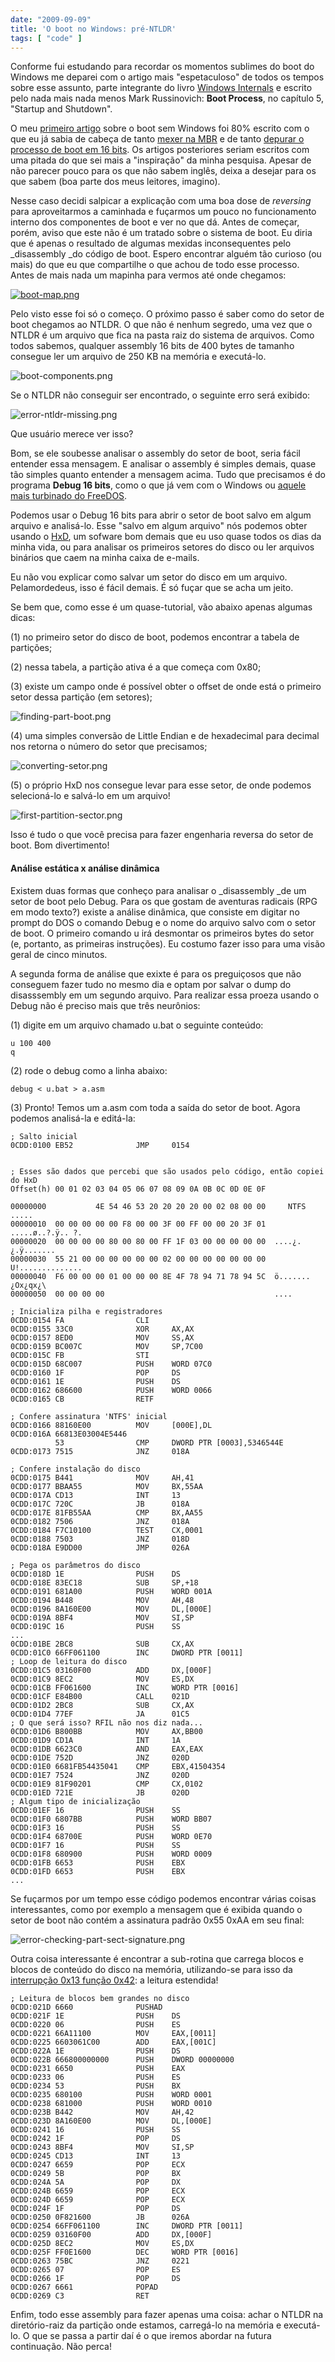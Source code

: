 ```yaml
---
date: "2009-09-09"
title: 'O boot no Windows: pré-NTLDR'
tags: [ "code" ]
---
```

Conforme fui estudando para recordar os momentos sublimes do boot do Windows me deparei com o artigo mais "espetaculoso" de todos os tempos sobre esse assunto, parte integrante do livro [Windows Internals](http://compare.buscape.com.br/categoria?id=3482&lkout=1&kw=Windows+Internals&site_origem=1293522) e escrito pelo nada mais nada menos Mark Russinovich: **Boot Process**, no capítulo 5, "Startup and Shutdown".

O meu [primeiro artigo](http://www.caloni.com.br/o-boot-no-windows-sem-windows) sobre o boot sem Windows foi 80% escrito com o que eu já sabia de cabeça de tanto [mexer na MBR](http://www.caloni.com.br/depuracao-da-mbr)  e de tanto [depurar o processo de boot em 16 bits](http://www.caloni.com.br/debug-da-bios-com-o-softice-16-bits). Os artigos posteriores seriam escritos com uma pitada do que sei mais a "inspiração" da minha pesquisa. Apesar de não parecer pouco para os que não sabem inglês, deixa a desejar para os que sabem (boa parte dos meus leitores, imagino).

Nesse caso decidi salpicar a explicação com uma boa dose de _reversing_ para aproveitarmos a caminhada e fuçarmos um pouco no funcionamento interno dos componentes de boot e ver no que dá. Antes de começar, porém, aviso que este não é um tratado sobre o sistema de boot. Eu diria que é apenas o resultado de algumas mexidas inconsequentes pelo _disassembly _do código de boot. Espero encontrar alguém tão curioso (ou mais) do que eu que compartilhe o que achou de todo esse processo. Antes de mais nada um mapinha para vermos até onde chegamos:

[](/images/MfxtBx5.png)

[![boot-map.png](/images/MfxtBx5.png)](/images/boot-map.png)

Pelo visto esse foi só o começo. O próximo passo é saber como do setor de boot chegamos ao NTLDR. O que não é nenhum segredo, uma vez que o NTLDR é um arquivo que fica na pasta raiz do sistema de arquivos. Como todos sabemos, qualquer assembly 16 bits de 400 bytes de tamanho consegue ler um arquivo de 250 KB na memória e executá-lo.

![boot-components.png](/images/YSNdf8w.png)

Se o NTLDR não conseguir ser encontrado, o seguinte erro será exibido:

![error-ntldr-missing.png](/images/JNekHia.png)

Que usuário merece ver isso?

Bom, se ele soubesse analisar o assembly do setor de boot, seria fácil entender essa mensagem. E analisar o assembly é simples demais, quase tão simples quanto entender a mensagem acima. Tudo que precisamos é do programa **Debug 16 bits**, como o que já vem com o Windows ou [aquele mais turbinado d](http://www.freedos.org/cgi-bin/lsm.cgi?mode=lsm&lsm=base/debug.lsm)[o FreeDOS](http://www.freedos.org/cgi-bin/lsm.cgi?mode=lsm&lsm=base/debug.lsm).

Podemos usar o Debug 16 bits para abrir o setor de boot salvo em algum arquivo e analisá-lo. Esse "salvo em algum arquivo" nós podemos obter usando o [HxD](http://mh-nexus.de/en/hxd/), um sofware bom demais que eu uso quase todos os dias da minha vida, ou para analisar os primeiros setores do disco ou ler arquivos binários que caem na minha caixa de e-mails.

Eu não vou explicar como salvar um setor do disco em um arquivo. Pelamordedeus, isso é fácil demais. É só fuçar que se acha um jeito.

Se bem que, como esse é um quase-tutorial, vão abaixo apenas algumas dicas:

(1) no primeiro setor do disco de boot, podemos encontrar a tabela de partições;

(2) nessa tabela, a partição ativa é a que começa com 0x80;

(3) existe um campo onde é possível obter o offset de onde está o primeiro setor dessa partição (em setores);

![finding-part-boot.png](/images/EfbrmZd.png)

(4) uma simples conversão de Little Endian e de hexadecimal para decimal nos retorna o número do setor que precisamos;

![converting-setor.png](/images/qSx2aLD.png)

(5) o próprio HxD nos consegue levar para esse setor, de onde podemos selecioná-lo e salvá-lo em um arquivo!

![first-partition-sector.png](/images/mZoLCyZ.png)

Isso é tudo o que você precisa para fazer engenharia reversa do setor de boot. Bom divertimento!

#### Análise estática x análise dinâmica

Existem duas formas que conheço para analisar o _disassembly _de um setor de boot pelo Debug. Para os que gostam de aventuras radicais (RPG em modo texto?) existe a análise dinâmica, que consiste em digitar no prompt do DOS o comando Debug e o nome do arquivo salvo com o setor de boot. O primeiro comando u irá desmontar os primeiros bytes do setor (e, portanto, as primeiras instruções). Eu costumo fazer isso para uma visão geral de cinco minutos.

A segunda forma de análise que exixte é para os preguiçosos que não conseguem fazer tudo no mesmo dia e optam por salvar o dump do disasssembly em um segundo arquivo. Para realizar essa proeza usando o Debug não é preciso mais que três neurônios:

(1) digite em um arquivo chamado u.bat o seguinte conteúdo:

    
    u 100 400
    q

(2) rode o debug como a linha abaixo:

    
    debug < u.bat > a.asm

(3) Pronto! Temos um a.asm com toda a saída do setor de boot. Agora podemos analisá-la e editá-la:

    
    ; Salto inicial
    0CDD:0100 EB52              JMP     0154

    
    ; Esses são dados que percebi que são usados pelo código, então copiei do HxD
    Offset(h) 00 01 02 03 04 05 06 07 08 09 0A 0B 0C 0D 0E 0F
    
    00000000           4E 54 46 53 20 20 20 20 00 02 08 00 00     NTFS    .....
    00000010  00 00 00 00 00 F8 00 00 3F 00 FF 00 00 20 3F 01  .....ø..?.ÿ.. ?.
    00000020  00 00 00 00 80 00 80 00 FF 1F 03 00 00 00 00 00  ....¿.¿.ÿ.......
    00000030  55 21 00 00 00 00 00 00 02 00 00 00 00 00 00 00  U!..............
    00000040  F6 00 00 00 01 00 00 00 8E 4F 78 94 71 78 94 5C  ö.......¿Ox¿qx¿\
    00000050  00 00 00 00                                      ....
    
    ; Inicializa pilha e registradores
    0CDD:0154 FA                CLI
    0CDD:0155 33C0              XOR     AX,AX
    0CDD:0157 8ED0              MOV     SS,AX
    0CDD:0159 BC007C            MOV     SP,7C00
    0CDD:015C FB                STI
    0CDD:015D 68C007            PUSH    WORD 07C0
    0CDD:0160 1F                POP     DS
    0CDD:0161 1E                PUSH    DS
    0CDD:0162 686600            PUSH    WORD 0066
    0CDD:0165 CB                RETF
    
    ; Confere assinatura 'NTFS' inicial
    0CDD:0166 88160E00          MOV     [000E],DL
    0CDD:016A 66813E03004E5446
              53                CMP     DWORD PTR [0003],5346544E
    0CDD:0173 7515              JNZ     018A
    
    ; Confere instalação do disco
    0CDD:0175 B441              MOV     AH,41
    0CDD:0177 BBAA55            MOV     BX,55AA
    0CDD:017A CD13              INT     13
    0CDD:017C 720C              JB      018A
    0CDD:017E 81FB55AA          CMP     BX,AA55
    0CDD:0182 7506              JNZ     018A
    0CDD:0184 F7C10100          TEST    CX,0001
    0CDD:0188 7503              JNZ     018D
    0CDD:018A E9DD00            JMP     026A
    
    ; Pega os parâmetros do disco
    0CDD:018D 1E                PUSH    DS
    0CDD:018E 83EC18            SUB     SP,+18
    0CDD:0191 681A00            PUSH    WORD 001A
    0CDD:0194 B448              MOV     AH,48
    0CDD:0196 8A160E00          MOV     DL,[000E]
    0CDD:019A 8BF4              MOV     SI,SP
    0CDD:019C 16                PUSH    SS
    ...
    0CDD:01BE 2BC8              SUB     CX,AX
    0CDD:01C0 66FF061100        INC     DWORD PTR [0011]
    ; Loop de leitura do disco
    0CDD:01C5 03160F00          ADD     DX,[000F]
    0CDD:01C9 8EC2              MOV     ES,DX
    0CDD:01CB FF061600          INC     WORD PTR [0016]
    0CDD:01CF E84B00            CALL    021D
    0CDD:01D2 2BC8              SUB     CX,AX
    0CDD:01D4 77EF              JA      01C5
    ; O que será isso? RFIL não nos diz nada...
    0CDD:01D6 B800BB            MOV     AX,BB00
    0CDD:01D9 CD1A              INT     1A
    0CDD:01DB 6623C0            AND     EAX,EAX
    0CDD:01DE 752D              JNZ     020D
    0CDD:01E0 6681FB54435041    CMP     EBX,41504354
    0CDD:01E7 7524              JNZ     020D
    0CDD:01E9 81F90201          CMP     CX,0102
    0CDD:01ED 721E              JB      020D
    ; Algum tipo de inicialização
    0CDD:01EF 16                PUSH    SS
    0CDD:01F0 6807BB            PUSH    WORD BB07
    0CDD:01F3 16                PUSH    SS
    0CDD:01F4 68700E            PUSH    WORD 0E70
    0CDD:01F7 16                PUSH    SS
    0CDD:01F8 680900            PUSH    WORD 0009
    0CDD:01FB 6653              PUSH    EBX
    0CDD:01FD 6653              PUSH    EBX
    ...

Se fuçarmos por um tempo esse código podemos encontrar várias coisas interessantes, como por exemplo a mensagem que é exibida quando o setor de boot não contém a assinatura padrão 0x55 0xAA em seu final:

![error-checking-part-sect-signature.png](/images/7dZZZag.png)

 Outra coisa interessante é encontrar a sub-rotina que carrega blocos e blocos de conteúdo do disco na memória, utilizando-se para isso da [interrupção 0x13 função 0x42](http://www.ctyme.com/intr/rb-0708.htm): a leitura estendida!

    
    ; Leitura de blocos bem grandes no disco
    0CDD:021D 6660              PUSHAD
    0CDD:021F 1E                PUSH    DS
    0CDD:0220 06                PUSH    ES
    0CDD:0221 66A11100          MOV     EAX,[0011]
    0CDD:0225 6603061C00        ADD     EAX,[001C]
    0CDD:022A 1E                PUSH    DS
    0CDD:022B 666800000000      PUSH    DWORD 00000000
    0CDD:0231 6650              PUSH    EAX
    0CDD:0233 06                PUSH    ES
    0CDD:0234 53                PUSH    BX
    0CDD:0235 680100            PUSH    WORD 0001
    0CDD:0238 681000            PUSH    WORD 0010
    0CDD:023B B442              MOV     AH,42
    0CDD:023D 8A160E00          MOV     DL,[000E]
    0CDD:0241 16                PUSH    SS
    0CDD:0242 1F                POP     DS
    0CDD:0243 8BF4              MOV     SI,SP
    0CDD:0245 CD13              INT     13
    0CDD:0247 6659              POP     ECX
    0CDD:0249 5B                POP     BX
    0CDD:024A 5A                POP     DX
    0CDD:024B 6659              POP     ECX
    0CDD:024D 6659              POP     ECX
    0CDD:024F 1F                POP     DS
    0CDD:0250 0F821600          JB      026A
    0CDD:0254 66FF061100        INC     DWORD PTR [0011]
    0CDD:0259 03160F00          ADD     DX,[000F]
    0CDD:025D 8EC2              MOV     ES,DX
    0CDD:025F FF0E1600          DEC     WORD PTR [0016]
    0CDD:0263 75BC              JNZ     0221
    0CDD:0265 07                POP     ES
    0CDD:0266 1F                POP     DS
    0CDD:0267 6661              POPAD
    0CDD:0269 C3                RET

Enfim, todo esse assembly para fazer apenas uma coisa: achar o NTLDR na diretório-raiz da partição onde estamos, carregá-lo na memória e executá-lo. O que se passa a partir daí é o que iremos abordar na futura continuação. Não perca!
